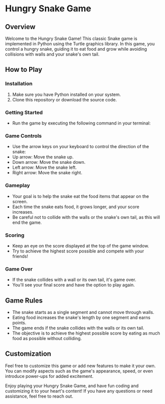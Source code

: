 # Hungry Snake Game

## Overview

Welcome to the Hungry Snake Game! This classic Snake game is implemented in Python using the Turtle graphics library. In this game, you control a hungry snake, guiding it to eat food and grow while avoiding collisions with walls and your snake's own tail.

## How to Play

### Installation
1. Make sure you have Python installed on your system.
2. Clone this repository or download the source code.

### Getting Started
- Run the game by executing the following command in your terminal:


### Game Controls
- Use the arrow keys on your keyboard to control the direction of the snake:
- Up arrow: Move the snake up.
- Down arrow: Move the snake down.
- Left arrow: Move the snake left.
- Right arrow: Move the snake right.

### Gameplay
- Your goal is to help the snake eat the food items that appear on the screen.
- Each time the snake eats food, it grows longer, and your score increases.
- Be careful not to collide with the walls or the snake's own tail, as this will end the game.

### Scoring
- Keep an eye on the score displayed at the top of the game window.
- Try to achieve the highest score possible and compete with your friends!

### Game Over
- If the snake collides with a wall or its own tail, it's game over.
- You'll see your final score and have the option to play again.

## Game Rules

- The snake starts as a single segment and cannot move through walls.
- Eating food increases the snake's length by one segment and earns points.
- The game ends if the snake collides with the walls or its own tail.
- The objective is to achieve the highest possible score by eating as much food as possible without colliding.

## Customization

Feel free to customize this game or add new features to make it your own. You can modify aspects such as the game's appearance, speed, or even introduce power-ups for added excitement.

Enjoy playing your Hungry Snake Game, and have fun coding and customizing it to your heart's content! If you have any questions or need assistance, feel free to reach out.
